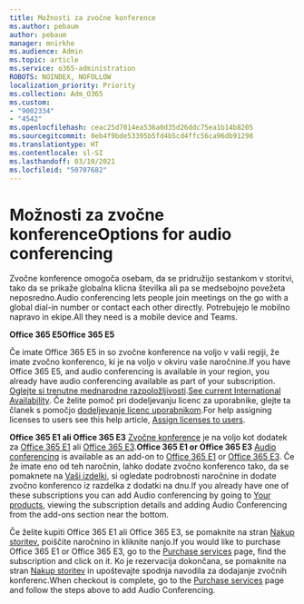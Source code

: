 ```yaml
---
title: Možnosti za zvočne konference
ms.author: pebaum
author: pebaum
manager: mnirkhe
ms.audience: Admin
ms.topic: article
ms.service: o365-administration
ROBOTS: NOINDEX, NOFOLLOW
localization_priority: Priority
ms.collection: Adm_O365
ms.custom:
- "9002334"
- "4542"
ms.openlocfilehash: ceac25d7014ea536a0d35d26ddc75ea1b14b8205
ms.sourcegitcommit: 0eb4f9bde53395b5fd4b5cd4ffc56ca96db91298
ms.translationtype: HT
ms.contentlocale: sl-SI
ms.lasthandoff: 03/10/2021
ms.locfileid: "50707682"
---
```

# <a name="options-for-audio-conferencing"></a><span data-ttu-id="abc1b-102">Možnosti za zvočne konference</span><span class="sxs-lookup"><span data-stu-id="abc1b-102">Options for audio conferencing</span></span>

<span data-ttu-id="abc1b-103">Zvočne konference omogoča osebam, da se pridružijo sestankom v storitvi, tako da se prikaže globalna klicna številka ali pa se medsebojno povežeta neposredno.</span><span class="sxs-lookup"><span data-stu-id="abc1b-103">Audio conferencing lets people join meetings on the go with a global dial-in number or contact each other directly.</span></span> <span data-ttu-id="abc1b-104">Potrebujejo le mobilno napravo in ekipe.</span><span class="sxs-lookup"><span data-stu-id="abc1b-104">All they need is a mobile device and Teams.</span></span>

<span data-ttu-id="abc1b-105">**Office 365 E5**</span><span class="sxs-lookup"><span data-stu-id="abc1b-105">**Office 365 E5**</span></span>

<span data-ttu-id="abc1b-106">Če imate Office 365 E5 in so zvočne konference na voljo v vaši regiji, že imate zvočno konferenco, ki je na voljo v okviru vaše naročnine.</span><span class="sxs-lookup"><span data-stu-id="abc1b-106">If you have Office 365 E5, and audio conferencing is available in your region, you already have audio conferencing available as part of your subscription.</span></span> <span data-ttu-id="abc1b-107">[Oglejte si trenutne mednarodne razpoložljivosti](https://go.microsoft.com/fwlink/p/?LinkID=839556).</span><span class="sxs-lookup"><span data-stu-id="abc1b-107">[See current International Availability](https://go.microsoft.com/fwlink/p/?LinkID=839556).</span></span> <span data-ttu-id="abc1b-108">Če želite pomoč pri dodeljevanju licenc za uporabnike, glejte ta članek s pomočjo [dodeljevanje licenc uporabnikom](https://docs.microsoft.com/microsoft-365/admin/manage/assign-licenses-to-users).</span><span class="sxs-lookup"><span data-stu-id="abc1b-108">For help assigning licenses to users see this help article, [Assign licenses to users](https://docs.microsoft.com/microsoft-365/admin/manage/assign-licenses-to-users).</span></span>

<span data-ttu-id="abc1b-109">**Office 365 E1 ali Office 365 E3**
[Zvočne konference](https://docs.microsoft.com/microsoftteams/audio-conferencing-in-office-365) je na voljo kot dodatek za [Office 365 E1](https://www.microsoft.com/microsoft-365/business/office-365-enterprise-e1-business-software) ali [Office 365 E3](https://www.microsoft.com/microsoft-365/business/office-365-enterprise-e3-business-software).</span><span class="sxs-lookup"><span data-stu-id="abc1b-109">**Office 365 E1 or Office 365 E3**
[Audio conferencing](https://docs.microsoft.com/microsoftteams/audio-conferencing-in-office-365) is available as an add-on to [Office 365 E1](https://www.microsoft.com/microsoft-365/business/office-365-enterprise-e1-business-software) or [Office 365 E3](https://www.microsoft.com/microsoft-365/business/office-365-enterprise-e3-business-software).</span></span>  <span data-ttu-id="abc1b-110">Če že imate eno od teh naročnin, lahko dodate zvočno konferenco tako, da se pomaknete na [Vaši izdelki](https://go.microsoft.com/fwlink/p/?linkid=842054), si ogledate podrobnosti naročnine in dodate zvočno konferenco iz razdelka z dodatki na dnu.</span><span class="sxs-lookup"><span data-stu-id="abc1b-110">If you already have one of these subscriptions you can add Audio conferencing by going to [Your products](https://go.microsoft.com/fwlink/p/?linkid=842054), viewing the subscription details and adding Audio Conferencing from the add-ons section near the bottom.</span></span>

<span data-ttu-id="abc1b-111">Če želite kupiti Office 365 E1 ali Office 365 E3, se pomaknite na stran [Nakup storitev](https://go.microsoft.com/fwlink/p/?linkid=868433), poiščite naročnino in kliknite nanjo.</span><span class="sxs-lookup"><span data-stu-id="abc1b-111">If you would like to purchase Office 365 E1 or Office 365 E3, go to the [Purchase services](https://go.microsoft.com/fwlink/p/?linkid=868433) page, find the subscription and click on it.</span></span>  <span data-ttu-id="abc1b-112">Ko je rezervacija dokončana, se pomaknite na stran [Nakup storitev](https://go.microsoft.com/fwlink/p/?linkid=868433) in upoštevajte spodnja navodila za dodajanje zvočnih konferenc.</span><span class="sxs-lookup"><span data-stu-id="abc1b-112">When checkout is complete, go to the [Purchase services](https://go.microsoft.com/fwlink/p/?linkid=868433) page and follow the steps above to add Audio Conferencing.</span></span>
